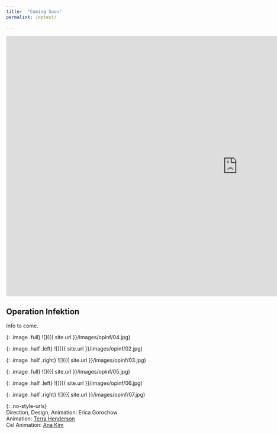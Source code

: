 ```yaml
---
title:  "Coming Soon"
permalink: /optest/

---
```


<div class='embed-container'>
 <iframe src="https://player.vimeo.com/video/266593671?loop=1&color=f16961&title=0&byline=0&portrait=0" width="1250" height="703" frameborder="0" webkitallowfullscreen mozallowfullscreen allowfullscreen></iframe>
</div>

## **Operation Infektion**

Info to come.


{: .image .full}
![]({{ site.url }}/images/opinf/04.jpg)

{: .image .half .left}
![]({{ site.url }}/images/opinf/02.jpg)

{: .image .half .right}
![]({{ site.url }}/images/opinf/03.jpg)

{: .image .full}
![]({{ site.url }}/images/opinf/05.jpg)

{: .image .half .left}
![]({{ site.url }}/images/opinf/06.jpg)

{: .image .half .right}
![]({{ site.url }}/images/opinf/07.jpg)

{: .no-style-urls}
<br/>
Direction, Design, Animation: Erica Gorochow <br/>
Animation: [Terra Henderson](http://terrahenderson.com)<br/>
Cel Animation: [Ana Kim](http://www.anajkim.com/)<br/>
<br/>